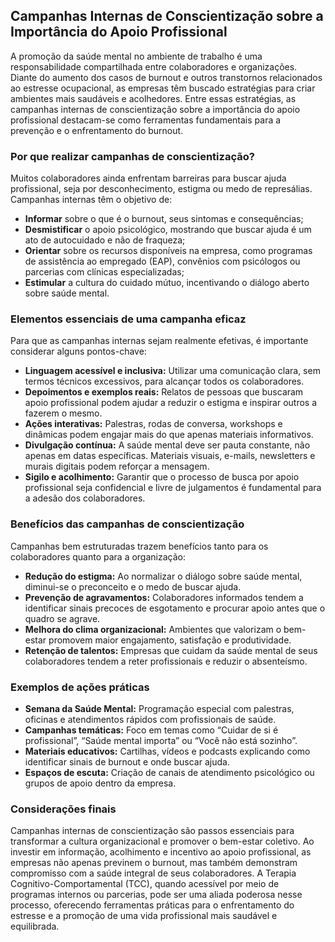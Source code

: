 
## Campanhas Internas de Conscientização sobre a Importância do Apoio Profissional

A promoção da saúde mental no ambiente de trabalho é uma responsabilidade compartilhada entre colaboradores e organizações. Diante do aumento dos casos de burnout e outros transtornos relacionados ao estresse ocupacional, as empresas têm buscado estratégias para criar ambientes mais saudáveis e acolhedores. Entre essas estratégias, as campanhas internas de conscientização sobre a importância do apoio profissional destacam-se como ferramentas fundamentais para a prevenção e o enfrentamento do burnout.

### Por que realizar campanhas de conscientização?

Muitos colaboradores ainda enfrentam barreiras para buscar ajuda profissional, seja por desconhecimento, estigma ou medo de represálias. Campanhas internas têm o objetivo de:

- **Informar** sobre o que é o burnout, seus sintomas e consequências;
- **Desmistificar** o apoio psicológico, mostrando que buscar ajuda é um ato de autocuidado e não de fraqueza;
- **Orientar** sobre os recursos disponíveis na empresa, como programas de assistência ao empregado (EAP), convênios com psicólogos ou parcerias com clínicas especializadas;
- **Estimular** a cultura do cuidado mútuo, incentivando o diálogo aberto sobre saúde mental.

### Elementos essenciais de uma campanha eficaz

Para que as campanhas internas sejam realmente efetivas, é importante considerar alguns pontos-chave:

- **Linguagem acessível e inclusiva:** Utilizar uma comunicação clara, sem termos técnicos excessivos, para alcançar todos os colaboradores.
- **Depoimentos e exemplos reais:** Relatos de pessoas que buscaram apoio profissional podem ajudar a reduzir o estigma e inspirar outros a fazerem o mesmo.
- **Ações interativas:** Palestras, rodas de conversa, workshops e dinâmicas podem engajar mais do que apenas materiais informativos.
- **Divulgação contínua:** A saúde mental deve ser pauta constante, não apenas em datas específicas. Materiais visuais, e-mails, newsletters e murais digitais podem reforçar a mensagem.
- **Sigilo e acolhimento:** Garantir que o processo de busca por apoio profissional seja confidencial e livre de julgamentos é fundamental para a adesão dos colaboradores.

### Benefícios das campanhas de conscientização

Campanhas bem estruturadas trazem benefícios tanto para os colaboradores quanto para a organização:

- **Redução do estigma:** Ao normalizar o diálogo sobre saúde mental, diminui-se o preconceito e o medo de buscar ajuda.
- **Prevenção de agravamentos:** Colaboradores informados tendem a identificar sinais precoces de esgotamento e procurar apoio antes que o quadro se agrave.
- **Melhora do clima organizacional:** Ambientes que valorizam o bem-estar promovem maior engajamento, satisfação e produtividade.
- **Retenção de talentos:** Empresas que cuidam da saúde mental de seus colaboradores tendem a reter profissionais e reduzir o absenteísmo.

### Exemplos de ações práticas

- **Semana da Saúde Mental:** Programação especial com palestras, oficinas e atendimentos rápidos com profissionais de saúde.
- **Campanhas temáticas:** Foco em temas como “Cuidar de si é profissional”, “Saúde mental importa” ou “Você não está sozinho”.
- **Materiais educativos:** Cartilhas, vídeos e podcasts explicando como identificar sinais de burnout e onde buscar ajuda.
- **Espaços de escuta:** Criação de canais de atendimento psicológico ou grupos de apoio dentro da empresa.

### Considerações finais

Campanhas internas de conscientização são passos essenciais para transformar a cultura organizacional e promover o bem-estar coletivo. Ao investir em informação, acolhimento e incentivo ao apoio profissional, as empresas não apenas previnem o burnout, mas também demonstram compromisso com a saúde integral de seus colaboradores. A Terapia Cognitivo-Comportamental (TCC), quando acessível por meio de programas internos ou parcerias, pode ser uma aliada poderosa nesse processo, oferecendo ferramentas práticas para o enfrentamento do estresse e a promoção de uma vida profissional mais saudável e equilibrada.
```
